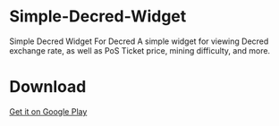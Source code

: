 # Simple-Decred-Widget
Simple Decred Widget For Decred
A simple widget for viewing Decred exchange rate, as well as PoS Ticket price, mining difficulty, and more.
# Download
[Get it on Google Play](https://play.google.com/store/apps/details?id=com.simpledecredwidget)
